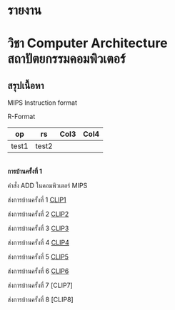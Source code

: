 # รายงาน
# วิชา Computer Architecture สถาปัตยกรรมคอมพิวเตอร์
## สรุปเนื้อหา
MIPS Instruction format

R-Format

|op  | rs  |  Col3 | Col4  | 
----- | ----- | ----- | ----- |
|test1 | test2 |

<br>**การบ้านครั้งที่ 1**

คำสั่ง ADD ในคอมพิวเตอร์ MIPS

ส่งการบ้านครั้งที่ 1
[CLIP1](https://youtu.be/IyKyMtiQF5Q)

ส่งการบ้านครั้งที่ 2
[CLIP2](https://youtu.be/AhHoyF2xnng)

ส่งการบ้านครั้งที่ 3
[CLIP3](https://youtu.be/nflcyI8XoiA)

ส่งการบ้านครั้งที่ 4
[CLIP4](https://youtu.be/bEka1oMBni0)

ส่งการบ้านครั้งที่ 5
[CLIP5](https://youtu.be/tH1uvTTxsqw)

ส่งการบ้านครั้งที่ 6
[CLIP6](https://youtu.be/73PG4tqJF4I)

ส่งการบ้านครั้งที่ 7
[CLIP7]

ส่งการบ้านครั้งที่ 8
[CLIP8]






